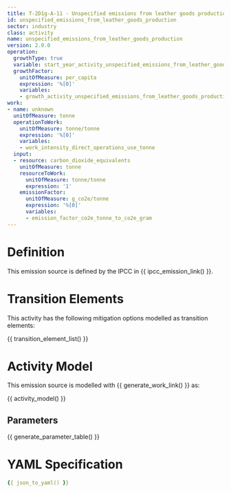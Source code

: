 ```yaml
---
title: T-2D1g-A-11 - Unspecified emissions from leather goods production
id: unspecified_emissions_from_leather_goods_production
sector: industry
class: activity
name: unspecified_emissions_from_leather_goods_production
version: 2.0.0
operation:
  growthType: true
  variable: start_year_activity_unspecified_emissions_from_leather_goods_production
  growthFactor:
    unitOfMeasure: per_capita
    expression: '%[0]'
    variables:
    - growth_activity_unspecified_emissions_from_leather_goods_production
work:
- name: unknown
  unitOfMeasure: tonne
  operationToWork:
    unitOfMeasure: tonne/tonne
    expression: '%[0]'
    variables:
    - work_intensity_direct_operations_use_tonne
  input:
  - resource: carbon_dioxide_equivalents
    unitOfMeasure: tonne
    resourceToWork:
      unitOfMeasure: tonne/tonne
      expression: '1'
    emissionFactor:
      unitOfMeasure: g_co2e/tonne
      expression: '%[0]'
      variables:
      - emission_factor_co2e_tonne_to_co2e_gram
---
```



# Definition
This emission source is defined by the IPCC in {{ ipcc_emission_link() }}.

# Transition Elements

This activity has the following mitigation options modelled as transition elements:

{{ transition_element_list() }}

# Activity Model
This emission source is modelled with {{ generate_work_link() }} as:

{{ activity_model() }}

## Parameters

{{ generate_parameter_table() }}

# YAML Specification

```yaml
{{ json_to_yaml() }}
```

